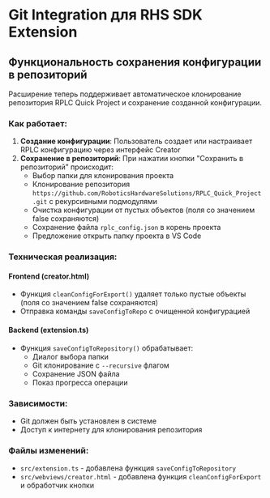 # Git Integration для RHS SDK Extension

## Функциональность сохранения конфигурации в репозиторий

Расширение теперь поддерживает автоматическое клонирование репозитория RPLC Quick Project и сохранение созданной конфигурации.

### Как работает:

1. **Создание конфигурации**: Пользователь создает или настраивает RPLC конфигурацию через интерфейс Creator
2. **Сохранение в репозиторий**: При нажатии кнопки "Сохранить в репозиторий" происходит:
   - Выбор папки для клонирования проекта
   - Клонирование репозитория `https://github.com/RoboticsHardwareSolutions/RPLC_Quick_Project.git` с рекурсивными подмодулями
   - Очистка конфигурации от пустых объектов (поля со значением false сохраняются)
   - Сохранение файла `rplc_config.json` в корень проекта
   - Предложение открыть папку проекта в VS Code

### Техническая реализация:

#### Frontend (creator.html)
- Функция `cleanConfigForExport()` удаляет только пустые объекты (поля со значением false сохраняются)
- Отправка команды `saveConfigToRepo` с очищенной конфигурацией

#### Backend (extension.ts)
- Функция `saveConfigToRepository()` обрабатывает:
  - Диалог выбора папки
  - Git клонирование с `--recursive` флагом
  - Сохранение JSON файла
  - Показ прогресса операции

### Зависимости:
- Git должен быть установлен в системе
- Доступ к интернету для клонирования репозитория

### Файлы изменений:
- `src/extension.ts` - добавлена функция `saveConfigToRepository`
- `src/webviews/creator.html` - добавлена функция `cleanConfigForExport` и обработчик кнопки
